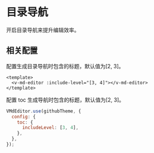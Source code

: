 # 目录导航

开启目录导航来提升编辑效率。

<ClientOnly>
  <toc-nav />
</ClientOnly>

## 相关配置

配置生成目录导航时包含的标题，默认值为[2, 3]。

```vue
<template>
  <v-md-editor :include-level="[3, 4]"></v-md-editor>
</template>
```

配置 toc 生成导航时包含的标题，默认值为[2, 3]。

```js
VMdEditor.use(githubTheme, {
  config: {
    toc: {
      includeLevel: [3, 4],
    },
  },
});
```
